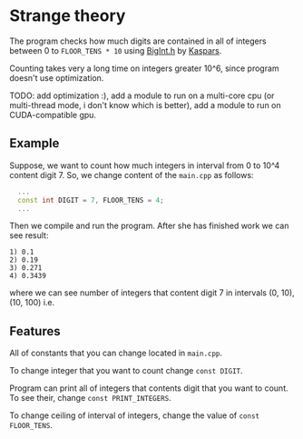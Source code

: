# Strange theory
The program checks how much digits are contained in all of integers between 0 to `FLOOR_TENS * 10` using [BigInt.h](https://github.com/kasparsklavins/bigint) by [Kaspars](https://github.com/kasparsklavins).

Counting takes very a long time on integers greater 10^6, since program doesn't use optimization.

TODO: add optimization :), add a module to run on a multi-core cpu (or multi-thread mode, i don't know which is better), add a module to run on CUDA-compatible gpu.

## Example
Suppose, we want to count how much integers in interval from 0 to 10^4 content digit 7. So, we change content of the `main.cpp` as follows:
```c++
  ...
  const int DIGIT = 7, FLOOR_TENS = 4;
  ...
```
Then we compile and run the program. After she has finished work we can see result:
```
1) 0.1
2) 0.19
3) 0.271
4) 0.3439
```
where we can see number of integers that content digit 7 in intervals (0, 10), (10, 100) i.e.

## Features
All of constants that you can change located in `main.cpp`.

To change integer that you want to count change `const DIGIT`.

Program can print all of integers that contents digit that you want to count. To see their, change `const PRINT_INTEGERS`.

To change ceiling of interval of integers, change the value of `const FLOOR_TENS`.
